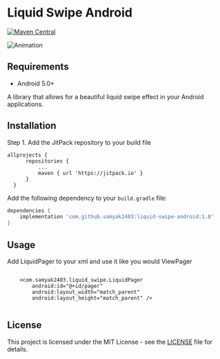 # Liquid Swipe Android

[![Maven Central](https://img.shields.io/maven-central/v/com.github.samyak2403/liquid-swipe-android.svg?label=Maven%20Central)](https://search.maven.org/search?q=g:com.github.samyak2403%20AND%20a:liquid-swipe-android)

![Animation](https://raw.githubusercontent.com/Cuberto/liquid-swipe/master/Screenshots/animation.gif)

## Requirements

- Android 5.0+

A library that allows for a beautiful liquid swipe effect in your Android applications.

## Installation

Step 1. Add the JitPack repository to your build file 
  ```
  allprojects {
		repositories {
			...
			maven { url 'https://jitpack.io' }
		}
	}
  ```

Add the following dependency to your `build.gradle` file:

```groovy
dependencies {
    implementation 'com.github.samyak2403:liquid-swipe-android:1.0'
}
```

## Usage

Add LiquidPager to your xml and use it like you would ViewPager

```

    <com.samyak2403.liquid_swipe.LiquidPager
        android:id="@+id/pager"
        android:layout_width="match_parent"
        android:layout_height="match_parent" />
        
```
## License
This project is licensed under the MIT License - see the [LICENSE](LICENSE) file for details.
